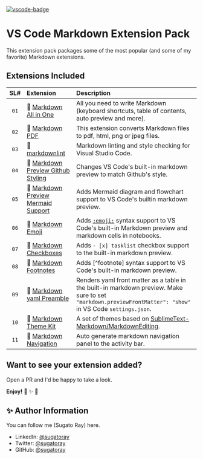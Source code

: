 [![vscode-badge](https://vsmarketplacebadge.apphb.com/version/sugatoray.vscode-markdown-extension-pack.svg)](https://marketplace.visualstudio.com/items?itemName=sugatoray.vscode-markdown-extension-pack)

# VS Code Markdown Extension Pack

This extension pack packages some of the most popular (and some of my favorite) Markdown extensions.

## Extensions Included

| SL# | Extension | Description |
|:---:|:---|:---|
| `01` | 🎁 [Markdown All in One](https://marketplace.visualstudio.com/items?itemName=yzhang.markdown-all-in-one) | All you need to write Markdown (keyboard shortcuts, table of contents, auto preview and more). |
| `02` | 🎁 [Markdown PDF](https://marketplace.visualstudio.com/items?itemName=yzane.markdown-pdf) | This extension converts Markdown files to pdf, html, png or jpeg files. |
| `03` | 🎁 [markdownlint](https://marketplace.visualstudio.com/items?itemName=DavidAnson.vscode-markdownlint) | Markdown linting and style checking for Visual Studio Code. |
| `04` | 🎁 [Markdown Preview Github Styling](https://marketplace.visualstudio.com/items?itemName=bierner.markdown-preview-github-styles) | Changes VS Code's built-in markdown preview to match Github's style. |
| `05` | 🎁 [Markdown Preview Mermaid Support](https://marketplace.visualstudio.com/items?itemName=bierner.markdown-mermaid) | Adds Mermaid diagram and flowchart support to VS Code's builtin markdown preview. |
| `06` | 🎁 [Markdown Emoji](https://marketplace.visualstudio.com/items?itemName=bierner.markdown-emoji) | Adds [`:emoji:`](https://www.webpagefx.com/tools/emoji-cheat-sheet/) syntax support to VS Code's built-in Markdown preview and markdown cells in notebooks. |
| `07` | 🎁 [Markdown Checkboxes](https://marketplace.visualstudio.com/items?itemName=bierner.markdown-checkbox) | Adds `- [x] tasklist` checkbox support to the built-in markdown preview. |
| `08` | 🎁 [Markdown Footnotes](https://marketplace.visualstudio.com/items?itemName=bierner.markdown-footnotes) | Adds [^footnote] syntax support to VS Code's built-in markdown preview. |
| `09` | 🎁 [Markdown yaml Preamble](https://marketplace.visualstudio.com/items?itemName=bierner.markdown-yaml-preamble) | Renders yaml front matter as a table in the built-in markdown preview. Make sure to set `"markdown.previewFrontMatter": "show"` in VS Code `settings.json`. |
| `10` | 🎁 [Markdown Theme Kit](https://marketplace.visualstudio.com/items?itemName=ms-vscode.Theme-MarkdownKit) | A set of themes based on [SublimeText-Markdown/MarkdownEditing](https://github.com/SublimeText-Markdown/MarkdownEditing). |
| `11` | 🎁 [Markdown Navigation](https://marketplace.visualstudio.com/items?itemName=AlanWalk.markdown-navigation) | Auto generate markdown navigation panel to the activity bar. |

## Want to see your extension added?

Open a PR and I'd be happy to take a look.

**Enjoy!** 🎁 ✨ 🎉

<!---

## List of Emojis Used

- 🎁 : `:gift:`
- ✨ : `:sparkles:`
- 🎉 : `:tada:`

--->

## ✨ Author Information

You can follow me (Sugato Ray) here.

- LinkedIn: [@sugatoray](https://www.linkedin.com/in/sugatoray/)
- Twitter: [@sugatoray](https://twitter.com/sugatoray)
- GitHub: [@sugatoray](https://github.com/sugatoray)
